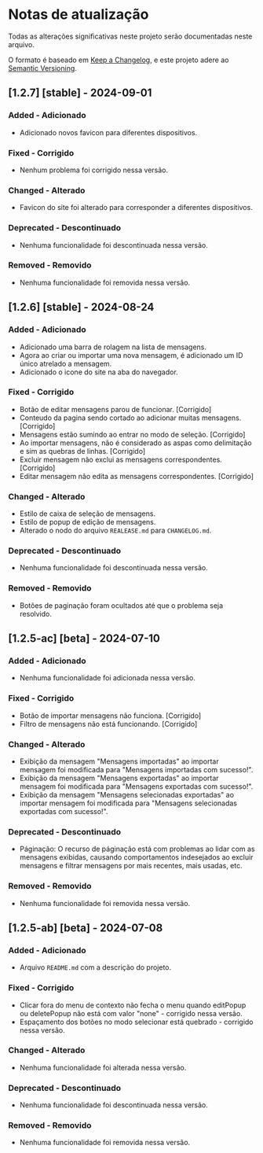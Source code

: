 # Notas de atualização

Todas as alterações significativas neste projeto serão documentadas neste arquivo.

O formato é baseado em [Keep a Changelog](https://keepachangelog.com/en/1.1.0/),
e este projeto adere ao [Semantic Versioning](https://semver.org/spec/v2.0.0.html).

## [1.2.7] [stable] - 2024-09-01

  ### Added - Adicionado

  - Adicionado novos favicon para diferentes dispositivos.

  ### Fixed - Corrigido

  - Nenhum problema foi corrigido nessa versão.

  ### Changed - Alterado

  - Favicon do site foi alterado para corresponder a diferentes dispositivos.

  ### Deprecated - Descontinuado

  - Nenhuma funcionalidade foi descontinuada nessa versão.

  ### Removed - Removido

  - Nenhuma funcionalidade foi removida nessa versão.

## [1.2.6] [stable] - 2024-08-24

  ### Added - Adicionado

  - Adicionado uma barra de rolagem na lista de mensagens.
  - Agora ao criar ou importar uma nova mensagem, é adicionado um ID único atrelado a mensagem.
  - Adicionado o icone do site na aba do navegador.

  ### Fixed - Corrigido

  - Botão de editar mensagens parou de funcionar. [Corrigido]
  - Conteudo da pagina sendo cortado ao adicionar muitas mensagens. [Corrigido]
  - Mensagens estão sumindo ao entrar no modo de seleção. [Corrigido]
  - Ao importar mensagens, não é considerado as aspas como delimitação e sim as quebras de linhas. [Corrigido]
  - Excluir mensagem não exclui as mensagens correspondentes. [Corrigido]
  - Editar mensagem não edita as mensagens correspondentes. [Corrigido]

  ### Changed - Alterado

  - Estilo de caixa de seleção de mensagens.
  - Estilo de popup de edição de mensagens.
  - Alterado o nodo do arquivo `REALEASE.md` para `CHANGELOG.md`.

  ### Deprecated - Descontinuado

  - Nenhuma funcionalidade foi descontinuada nessa versão.

  ### Removed - Removido

  - Botões de paginação foram ocultados até que o problema seja resolvido.

## [1.2.5-ac] [beta] - 2024-07-10

  ### Added - Adicionado

  - Nenhuma funcionalidade foi adicionada nessa versão.

  ### Fixed - Corrigido

  - Botão de importar mensagens não funciona. [Corrigido]
  - Filtro de mensagens não está funcionando. [Corrigido]

  ### Changed - Alterado

  - Exibição da mensagem "Mensagens importadas" ao importar mensagem foi modificada para "Mensagens importadas com sucesso!".
  - Exibição da mensagem "Mensagens exportadas" ao importar mensagem foi modificada para "Mensagens exportadas com sucesso!".
  - Exibição da mensagem "Mensagens selecionadas exportadas" ao importar mensagem foi modificada para "Mensagens selecionadas exportadas com sucesso!".

  ### Deprecated - Descontinuado

  - Páginação: O recurso de páginação está com problemas ao lidar com as mensagens exibidas, causando comportamentos indesejados ao excluir mensagens e filtrar mensagens por mais recentes, mais usadas, etc.

  ### Removed - Removido

  - Nenhuma funcionalidade foi removida nessa versão.

## [1.2.5-ab] [beta] - 2024-07-08

  ### Added - Adicionado

  - Arquivo `README.md` com a descrição do projeto.

  ### Fixed - Corrigido

  - Clicar fora do menu de contexto não fecha o menu quando editPopup ou deletePopup não está com valor "none" - corrigido nessa versão.
  - Espaçamento dos botões no modo selecionar está quebrado - corrigido nessa versão.

  ### Changed - Alterado

  - Nenhuma funcionalidade foi alterada nessa versão.

  ### Deprecated - Descontinuado

  - Nenhuma funcionalidade foi descontinuada nessa versão.

  ### Removed - Removido

  - Nenhuma funcionalidade foi removida nessa versão.
